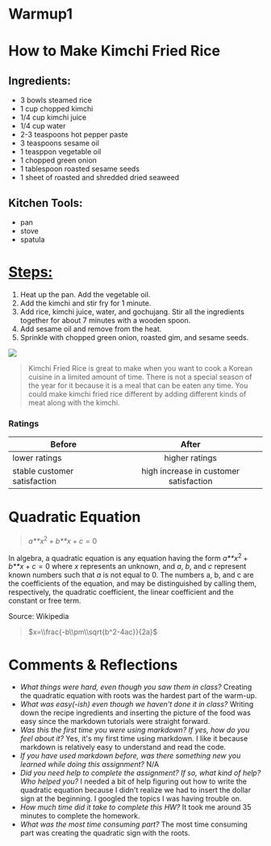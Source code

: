 Warmup1
================

**How to Make Kimchi Fried Rice**
=================================

Ingredients:
------------

-   3 bowls steamed rice
-   1 cup chopped kimchi
-   1/4 cup kimchi juice
-   1/4 cup water
-   2-3 teaspoons hot pepper paste
-   3 teaspoons sesame oil
-   1 teasppon vegetable oil
-   1 chopped green onion
-   1 tablespoon roasted sesame seeds
-   1 sheet of roasted and shredded dried seaweed

Kitchen Tools:
--------------

-   pan
-   stove
-   spatula

[Steps:](https://www.maangchi.com/recipe/kimchi-bokkeumbap)
===========================================================

1.  Heat up the pan. Add the vegetable oil.
2.  Add the kimchi and stir fry for 1 minute.
3.  Add rice, kimchi juice, water, and gochujang. Stir all the ingredients together for about 7 minutes with a wooden spoon.
4.  Add sesame oil and remove from the heat.
5.  Sprinkle with chopped green onion, roasted gim, and sesame seeds.

![](https://images.food52.com/49UgWORTxnB-MJLzos5-LXzA9D8=/753x502/49171935-b55b-45f3-b76a-a9a5857e5e0a--2013-0924_CP-kimchi-fried-rice-016.jpg)

> Kimchi Fried Rice is great to make when you want to cook a Korean cuisine in a limited amount of time. There is not a special season of the year for it because it is a meal that can be eaten any time. You could make kimchi fried rice different by adding different kinds of meat along with the kimchi.

### Ratings

| Before                       |                  After                 |
|------------------------------|:--------------------------------------:|
| lower ratings                |             higher ratings             |
| stable customer satisfaction | high increase in customer satisfaction |

**Quadratic Equation**
======================

> *a**x*<sup>2</sup> + *b**x* + *c* = 0

In algebra, a quadratic equation is any equation having the form *a**x*<sup>2</sup> + *b**x* + *c* = 0 where *x* represents an unknown, and *a*, *b*, and *c* represent known numbers such that *a* is not equal to 0. The numbers a, b, and c are the coefficients of the equation, and may be distinguished by calling them, respectively, the quadratic coefficient, the linear coefficient and the constant or free term.

Source: Wikipedia

> $x=\\frac{-b\\pm\\sqrt{b^2-4ac}}{2a}$

**Comments & Reflections**
==========================

-   *What things were hard, even though you saw them in class?* Creating the quadratic equation with roots was the hardest part of the warm-up.
-   *What was easy(-ish) even though we haven't done it in class?* Writing down the recipe ingredients and inserting the picture of the food was easy since the markdown tutorials were straight forward.
-   *Was this the first time you were using markdown? If yes, how do you feel about it?* Yes, it's my first time using markdown. I like it because markdown is relatively easy to understand and read the code.
-   *If you have used markdown before, was there something new you learned while doing this assignment?* N/A
-   *Did you need help to complete the assignment? If so, what kind of help? Who helped you?* I needed a bit of help figuring out how to write the quadratic equation because I didn't realize we had to insert the dollar sign at the beginning. I googled the topics I was having trouble on.
-   *How much time did it take to complete this HW?* It took me around 35 minutes to complete the homework.
-   *What was the most time consuming part?* The most time consuming part was creating the quadratic sign with the roots.
